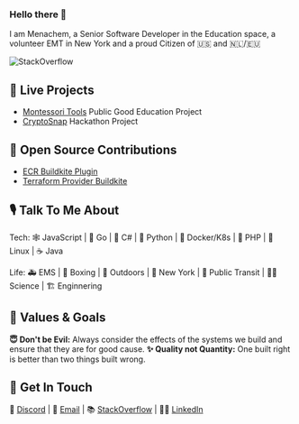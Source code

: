 ### Hello there 👋

I am Menachem, a Senior Software Developer in the Education space, a volunteer EMT in New York and a proud Citizen of 🇺🇸 and 🇳🇱/🇪🇺

![StackOverflow](https://img.shields.io/stackexchange/stackoverflow/r/1890717?color=g&label=StackOverflow&logo=StackOverflow)

## 🚀 Live Projects

- [Montessori Tools](https://github.com/mhornbacher/montessori-tools) Public Good Education Project
- [CryptoSnap](https://github.com/CryptoSnap9001) Hackathon Project

## 🌱 Open Source Contributions

- [ECR Buildkite Plugin](https://github.com/buildkite-plugins/ecr-buildkite-plugin)
- [Terraform Provider Buildkite](https://github.com/buildkite/terraform-provider-buildkite)

## 🎙️ Talk To Me About

Tech: 🕸️ JavaScript | 🐹 Go | 🏢 C# | 🐍 Python | 🐳 Docker/K8s | 🐘 PHP | 🐧 Linux | ☕️ Java

Life: 🚑 EMS | 🥊 Boxing | 🌋 Outdoors | 🗽 New York | 💺 Public Transit | 👩‍🔬 Science | 🏗️ Enginnering

## 🎯 Values & Goals

**😇 Don't be Evil:** Always consider the effects of the systems we build and ensure that they are for good cause.
**✨ Quality not Quantity:** One built right is better than two things built wrong. 

## 📮 Get In Touch

💬 [Discord](https://discordapp.com/users/691479032340152320) | 📨 [Email](me@mendel.tech) | 📚 [StackOverflow](https://stackoverflow.com/users/1890717/menachem-hornbacher) | 🤵‍♂️ [LinkedIn](https://linkedin.com/in/mhornbacher)

<!--
**mhornbacher/mhornbacher** is a ✨ _special_ ✨ repository because its `README.md` (this file) appears on your GitHub profile.

Here are some ideas to get you started:

- 🔭 I’m currently working on ...
- 🌱 I’m currently learning ...
- 👯 I’m looking to collaborate on ...
- 🤔 I’m looking for help with ...
- 💬 Ask me about ...
- 📫 How to reach me: ...
- 😄 Pronouns: ...
- ⚡ Fun fact: ...
-->
